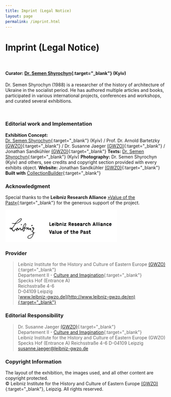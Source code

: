 ```yaml
---
title: Imprint (Legal Notice)
layout: page
permalink: /imprint.html
---
```


# Imprint (Legal Notice)
&nbsp;

#### Curator: [Dr. Semen Shyrochyn](https://www.leibniz-gwzo.de/en/node/1152){:target="_blank"} (Kyiv)
Dr. Semen Shyrochyn (1988) is a researcher of the history of architecture of Ukraine in the socialist period. He has authored multiple articles and books, participated in various international projects, conferences and workshops, and curated several exhibitions.

&nbsp;

### Editorial work and Implementation
**Exhibition Concept:**  
 [Dr. Semen Shyrochyn](https://www.leibniz-gwzo.de/en/node/1152){:target="_blank"} (Kyiv) / Prof. Dr. Arnold Bartetzky [(GWZO)](https://leibniz-gwzo.de/en/institute/team-z/arnold-bartetzky){:target="_blank"} / Dr. Susanne Jaeger [(GWZO)](https://leibniz-gwzo.de/en/institute/team-z/susanne-jaeger){:target="_blank"} / Jonathan Sandkühler [(GWZO)](https://leibniz-gwzo.de/en/institute/team-z/jonathan-sandkuehler){:target="_blank"}
**Texts:** [Dr. Semen Shyrochyn](https://www.leibniz-gwzo.de/en/node/1152){:target="_blank"} (Kyiv)
**Photography:** Dr. Semen Shyrochyn (Kyiv) and others, see credits and copyright section provided with every exhibits object.
**Website:** Jonathan Sandkühler [(GWZO)](https://leibniz-gwzo.de/en/institute/team-z/jonathan-sandkuehler){:target="_blank"}
**Built with** [CollectionBuilder](https://collectionbuilder.github.io/){:target="_blank"}

### Acknowledgment
Special thanks to the **Leibniz Research Alliance** [»Value of the Past«](https://www.leibniz-wert-der-vergangenheit.de/en/){:target="_blank"} for the generous support of the project.
<div class="text-center">
    <a href="https://www.leibniz-wert-der-vergangenheit.de/en/" target="_blank">
        <img class="img-fluid" src="assets/img/Leibniz-Forschungsverbund-WdV-logo-screenshot.jpg" alt="Leibniz Research Alliance »Values of the Past«" style="max-height: 100px;">
    </a>
</div>

### Provider
>   Leibniz Institute for the History and Culture of Eastern Europe [(GWZO)](http://www.leibniz-gwzo.de/en){:target="_blank"}  
    Departement II - [Culture and Imagination](https://leibniz-gwzo.de/en/research/culture-and-imagination#department){:target="_blank"}  
    Specks Hof (Entrance A)  
    Reichsstraße 4-6  
    D-04109 Leipzig  
    [www.leibniz-gwzo.de](http://www.leibniz-gwzo.de/en){:target="_blank"}

### Editorial Responsibility
>   Dr. Susanne Jaeger [(GWZO)](https://leibniz-gwzo.de/en/institute/team-z/susanne-jaeger){:target="_blank"}  
    Departement II - [Culture and Imagination](https://leibniz-gwzo.de/en/research/culture-and-imagination#department){:target="_blank"}  
    Leibniz Institute for the History and Culture of Eastern Europe (GWZO)
    Specks Hof (Entrance A)
    Reichsstraße 4-6
    D-04109 Leipzig  
    [susanne.jaeger@leibniz-gwzo.de](mailto:susanne.jaeger@leibniz-gwzo.de)

### Copyright Information
The layout of the exhibition, the images used, and all other content are copyright protected.  
© Leibniz Institute for the History and Culture of Eastern Europe [(GWZO)](http://www.leibniz-gwzo.de/en){:target="_blank"}, Leipzig. All rights reserved.